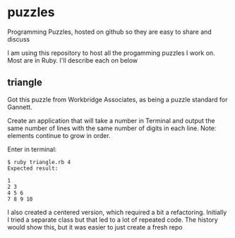 puzzles
=======

Programming Puzzles, hosted on github so they are easy to share and discuss

I am using this repository to host all the progamming puzzles I work on. Most are in Ruby.
I'll describe each on below

triangle
--------
Got this puzzle from Workbridge Associates, as being a puzzle standard for Gannett.

Create an application that will take a number in Terminal and output the same number of lines with the same number of digits in each line. Note: elements continue to grow in order.

Enter in terminal:

    $ ruby triangle.rb 4
    Expected result:
    
    1
    2 3
    4 5 6
    7 8 9 10

I also created a centered version, which required a bit a refactoring. Initially I tried a separate class but that led to a lot of repeated code. The history would show this, but it was easier to just create a fresh repo
